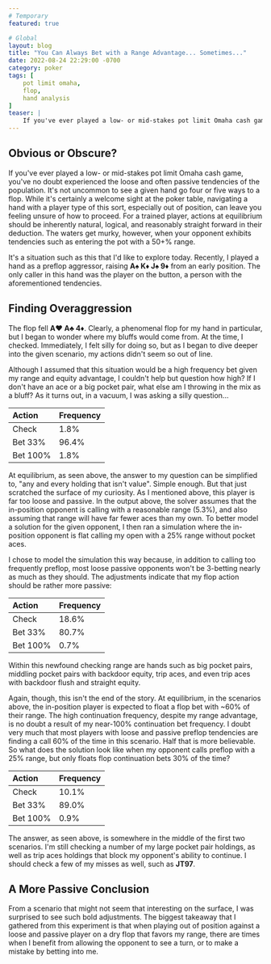 ```yaml
---
# Temporary
featured: true

# Global
layout: blog
title: "You Can Always Bet with a Range Advantage... Sometimes..."
date: 2022-08-24 22:29:00 -0700
category: poker
tags: [
    pot limit omaha,
    flop,
    hand analysis
]
teaser: |
    If you've ever played a low- or mid-stakes pot limit Omaha cash game, you've no doubt experienced the loose and often passive tendencies of the population. It's not uncommon to see a given hand go four or five ways to a flop...
---
```


## Obvious or Obscure?

If you've ever played a low- or mid-stakes pot limit Omaha cash game, you've no doubt experienced the loose and often passive tendencies of the population. It's not uncommon to see a given hand go four or five ways to a flop. While it's certainly a welcome sight at the poker table, navigating a hand with a player type of this sort, especially out of position, can leave you feeling unsure of how to proceed. For a trained player, actions at equilibrium should be inherently natural, logical, and reasonably straight forward in their deduction. The waters get murky, however, when your opponent exhibits tendencies such as entering the pot with a 50+% range.

It's a situation such as this that I'd like to explore today. Recently, I played a hand as a preflop aggressor, raising **A:spades: K:diamonds: J:spades: 9:diamonds:** from an early position. The only caller in this hand was the player on the button, a person with the aforementioned tendencies.

## Finding Overaggression

The flop fell **A:hearts: A:clubs: 4:diamonds:**. Clearly, a phenomenal flop for my hand in particular, but I began to wonder where my bluffs would come from. At the time, I checked. Immediately, I felt silly for doing so, but as I began to dive deeper into the given scenario, my actions didn't seem so out of line.

Although I assumed that this situation would be a high frequency bet given my range and equity advantage, I couldn't help but question how high? If I don't have an ace or a big pocket pair, what else am I throwing in the mix as a bluff? As it turns out, in a vacuum, I was asking a silly question...

| Action   | Frequency |
| :------- | :-------- |
| Check    | 1.8%      |
| Bet 33%  | 96.4%     |
| Bet 100% | 1.8%      |

At equilibrium, as seen above, the answer to my question can be simplified to, "any and every holding that isn't value". Simple enough. But that just scratched the surface of my curiosity. As I mentioned above, this player is far too loose and passive. In the output above, the solver assumes that the in-position opponent is calling with a reasonable range (5.3%), and also assuming that range will have far fewer aces than my own. To better model a solution for the given opponent, I then ran a simulation where the in-position opponent is flat calling my open with a 25% range without pocket aces.

I chose to model the simulation this way because, in addition to calling too frequently preflop, most loose passive opponents won't be 3-betting nearly as much as they should. The adjustments indicate that my flop action should be rather more passive:

| Action   | Frequency |
| :------- | :-------- |
| Check    | 18.6%     |
| Bet 33%  | 80.7%     |
| Bet 100% | 0.7%      |

Within this newfound checking range are hands such as big pocket pairs, middling pocket pairs with backdoor equity, trip aces, and even trip aces with backdoor flush and straight equity.

Again, though, this isn't the end of the story. At equilibrium, in the scenarios above, the in-position player is expected to float a flop bet with ~60% of their range. The high continuation frequency, despite my range advantage, is no doubt a result of my near-100% continuation bet frequency. I doubt very much that most players with loose and passive preflop tendencies are finding a call 60% of the time in this scenario. Half that is more believable. So what does the solution look like when my opponent calls preflop with a 25% range, but only floats flop continuation bets 30% of the time?

| Action   | Frequency |
| :------- | :-------- |
| Check    | 10.1%     |
| Bet 33%  | 89.0%     |
| Bet 100% | 0.9%      |

The answer, as seen above, is somewhere in the middle of the first two scenarios. I'm still checking a number of my large pocket pair holdings, as well as trip aces holdings that block my opponent's ability to continue. I should check a few of my misses as well, such as **JT97**.

## A More Passive Conclusion

From a scenario that might not seem that interesting on the surface, I was surprised to see such bold adjustments. The biggest takeaway that I gathered from this experiment is that when playing out of position against a loose and passive player on a dry flop that favors my range, there are times when I benefit from allowing the opponent to see a turn, or to make a mistake by betting into me.
